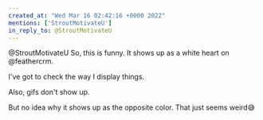```yaml
---
created_at: "Wed Mar 16 02:42:16 +0000 2022"
mentions: ['StroutMotivateU']
in_reply_to: @StroutMotivateU
---
```


@StroutMotivateU So, this is funny. It shows up as a white heart on @feathercrm.

I've got to check the way I display things. 

Also, gifs don't show up. 

But no idea why it shows up as the opposite color. That just seems weird😅
